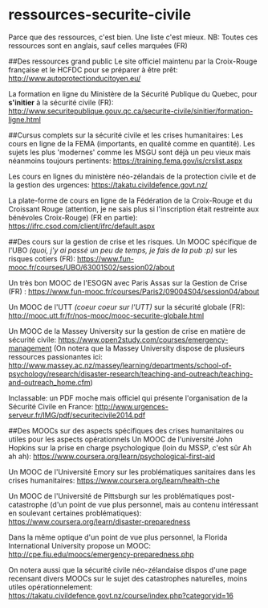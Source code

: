 # ressources-securite-civile
Parce que des ressources, c'est bien. Une liste c'est mieux. 
NB: Toutes ces ressources sont en anglais, sauf celles marquées (FR)

##Des ressources grand public
Le site officiel maintenu par la Croix-Rouge française et le HCFDC pour se préparer à être prêt:
http://www.autoprotectionducitoyen.eu/

La formation en ligne du Ministère de la Sécurité Publique du Quebec, pour **s'initier** à la sécurité civile (FR):
http://www.securitepublique.gouv.qc.ca/securite-civile/sinitier/formation-ligne.html 


##Cursus complets sur la sécurité civile et les crises humanitaires:
Les cours en ligne de la FEMA (importants, en qualité comme en quantité). Les sujets les plus 'modernes' comme les MSGU sont déjà un peu vieux mais néanmoins toujours pertinents:
https://training.fema.gov/is/crslist.aspx

Les cours en lignes du ministère néo-zélandais de la protection civile et de la gestion des urgences:
https://takatu.civildefence.govt.nz/

La plate-forme de cours en ligne de la Fédération de la Croix-Rouge et du Croissant Rouge (attention, je ne sais plus si l'inscription était restreinte aux bénévoles Croix-Rouge) (FR en partie):
https://ifrc.csod.com/client/ifrc/default.aspx

##Des cours sur la gestion de crise et les risques. 
Un MOOC spécifique de l'UBO *(quoi, j'y ai passé un peu de temps, je fais de la pub :p)* sur les risques cotiers (FR):
https://www.fun-mooc.fr/courses/UBO/63001S02/session02/about 

Un très bon MOOC de l'ESOGN avec Paris Assas sur la Gestion de Crise (FR) :
https://www.fun-mooc.fr/courses/Paris2/09004S04/session04/about

Un MOOC de l'UTT *(coeur coeur sur l'UTT)* sur la sécurité globale (FR):
http://mooc.utt.fr/fr/nos-mooc/mooc-securite-globale.html

Un MOOC de la Massey University sur la gestion de crise en matière de sécurité civile:
https://www.open2study.com/courses/emergency-management
(On notera que la Massey University dispose de plusieurs ressources passionantes ici: http://www.massey.ac.nz/massey/learning/departments/school-of-psychology/research/disaster-research/teaching-and-outreach/teaching-and-outreach_home.cfm)

Inclassable: un PDF moche mais officiel qui présente l'organisation de la Sécurité Civile en France:
http://www.urgences-serveur.fr/IMG/pdf/securitecivile2014.pdf


##Des MOOCs sur des aspects spécifiques des crises humanitaires ou utiles pour les aspects opérationnels
Un MOOC de l'université John Hopkins sur la prise en charge psychologique (loin du MSSP, c'est sûr Ah ah ah):
https://www.coursera.org/learn/psychological-first-aid

Un MOOC de l'Université Emory sur les problématiques sanitaires dans les crises humanitaires:
https://www.coursera.org/learn/health-che

Un MOOC de l'Université de Pittsburgh sur les problématiques post-catastrophe (d'un point de vue plus personnel, mais au contenu intéressant en soulevant certaines problématiques):
https://www.coursera.org/learn/disaster-preparedness

Dans la même optique d'un point de vue plus personnel, la Florida International University propose un MOOC:
http://cpe.fiu.edu/moocs/emergency-preparedness.php

On notera aussi que la sécurité civile néo-zélandaise dispos d'une page recensant divers MOOCs sur le sujet des catastrophes naturelles, moins utiles opérationnelement:
https://takatu.civildefence.govt.nz/course/index.php?categoryid=16
